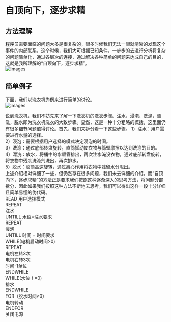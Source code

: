 # 自顶向下，逐步求精
## 方法理解
程序员需要面临的问题大多是很复杂的，很多时候我们无法一眼就清晰的发现这个事件的内部联系，这个时候，我们大可根据已知条件，一步步的去进行分析将复杂的问题简单化，通过各层次的连接，通过解决各种简单的问题来达成自己的目的，这就是我所理解的“自顶向下，逐步求精”。  
![images](https://i01picsos.sogoucdn.com/39a8931e2a69452b)  

## 简单例子
下面，我们以洗衣机为例来进行简单的讨论。    
![images](https://i04picsos.sogoucdn.com/59f9e5945a5d06e0)  

说到洗衣机，我们不妨先来了解一下洗衣机的洗衣步骤。注水，浸泡，洗涤，漂洗，脱水即为洗衣机洗衣的大致步骤。显然，这是一种十分粗略的概括，这里面仍有很多细节问题值得讨论。首先，我们来拆分看一下这些步骤。
1）注水：用户需要进行水量的选择。  
2）浸泡：需要根据用户选择的模式决定浸泡的时间。  
3）洗涤：通过底部转盘旋转，直筒摇动使衣物与筒壁摩擦以达到洗涤的目的。   
4）漂洗：放水，将桶中的水顺管排出，再次注水淹没衣物，通过底部转盘旋转，将衣物中残余洗涤剂洗出，再次排水。   
5）脱水：滚筒高速旋转，通过离心作用将衣物中残留水分甩出。   
上述介绍相对详细了一些，但仍然存在很多问题，我们未去详细的介绍。而“自顶向下，逐步求精”的方法正是要求我们按照这种逐渐深入的思考方法，将问题分部拆分，因此如果我们按照这种方法不断地去思考，我们可以得出这样一段十分详细且简单易懂的伪代码。    
            READ 用户选择模式  
            REPEAT   
                注水  
        UNTILL 水位=注水要求  
        REPEAT   
            浸泡  
        UNTILL 时间 = 时间要求  
        WHILE(电机启动时间>0)  
        REPEAT   
            电机左转3次  
            电机右转3次  
            时间-1单位  
        ENDWHILE  
        WHILE(水位！=0)  
        排水  
        ENDWHILE  
        FOR（脱水时间>0）   
            电机转动  
        ENDFOR  
        关闭电源  
